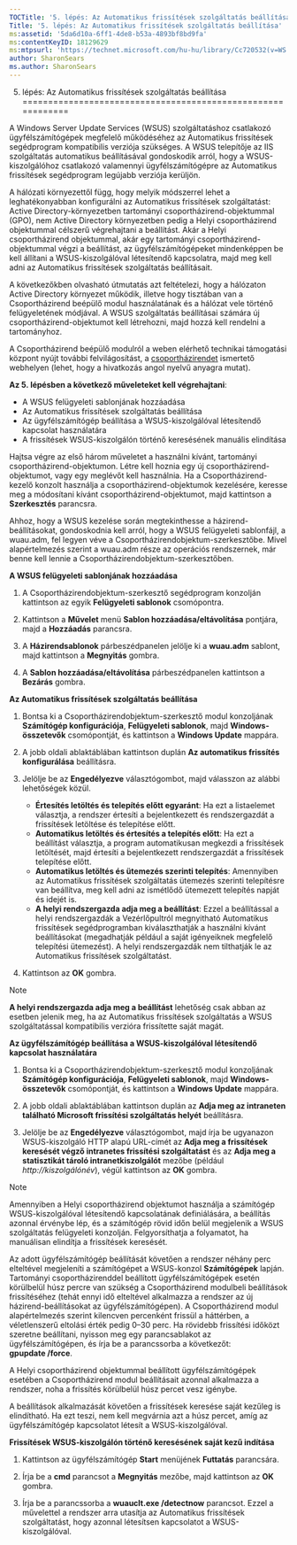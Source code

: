 ```yaml
---
TOCTitle: '5. lépés: Az Automatikus frissítések szolgáltatás beállítása'
Title: '5. lépés: Az Automatikus frissítések szolgáltatás beállítása'
ms:assetid: '5da6d10a-6ff1-4de8-b53a-4893bf8bd9fa'
ms:contentKeyID: 18129629
ms:mtpsurl: 'https://technet.microsoft.com/hu-hu/library/Cc720532(v=WS.10)'
author: SharonSears
ms.author: SharonSears
---
```


5. lépés: Az Automatikus frissítések szolgáltatás beállítása
============================================================

A Windows Server Update Services (WSUS) szolgáltatáshoz csatlakozó ügyfélszámítógépek megfelelő működéséhez az Automatikus frissítések segédprogram kompatibilis verziója szükséges. A WSUS telepítője az IIS szolgáltatás automatikus beállításával gondoskodik arról, hogy a WSUS-kiszolgálóhoz csatlakozó valamennyi ügyfélszámítógépre az Automatikus frissítések segédprogram legújabb verziója kerüljön.

A hálózati környezettől függ, hogy melyik módszerrel lehet a leghatékonyabban konfigurálni az Automatikus frissítések szolgáltatást: Active Directory-környezetben tartományi csoportházirend-objektummal (GPO), nem Active Directory környezetben pedig a Helyi csoportházirend objektummal célszerű végrehajtani a beállítást. Akár a Helyi csoportházirend objektummal, akár egy tartományi csoportházirend-objektummal végzi a beállítást, az ügyfélszámítógépeket mindenképpen be kell állítani a WSUS-kiszolgálóval létesítendő kapcsolatra, majd meg kell adni az Automatikus frissítések szolgáltatás beállításait.

A következőkben olvasható útmutatás azt feltételezi, hogy a hálózaton Active Directory környezet működik, illetve hogy tisztában van a Csoportházirend beépülő modul használatának és a hálózat vele történő felügyeletének módjával. A WSUS szolgáltatás beállításai számára új csoportházirend-objektumot kell létrehozni, majd hozzá kell rendelni a tartományhoz.

A Csoportházirend beépülő modulról a weben elérhető technikai támogatási központ nyújt további felvilágosítást, a [csoportházirendet](http://go.microsoft.com/fwlink/?linkid=47375) ismertető webhelyen (lehet, hogy a hivatkozás angol nyelvű anyagra mutat).

**Az 5. lépésben a következő műveleteket kell végrehajtani**:

-   A WSUS felügyeleti sablonjának hozzáadása
-   Az Automatikus frissítések szolgáltatás beállítása
-   Az ügyfélszámítógép beállítása a WSUS-kiszolgálóval létesítendő kapcsolat használatára
-   A frissítések WSUS-kiszolgálón történő keresésének manuális elindítása

Hajtsa végre az első három műveletet a használni kívánt, tartományi csoportházirend-objektumon. Létre kell hoznia egy új csoportházirend-objektumot, vagy egy meglévőt kell használnia. Ha a Csoportházirend-kezelő konzolt használja a csoportházirend-objektumok kezelésére, keresse meg a módosítani kívánt csoportházirend-objektumot, majd kattintson a **Szerkesztés** parancsra.

Ahhoz, hogy a WSUS kezelése során megtekinthesse a házirend-beállításokat, gondoskodnia kell arról, hogy a WSUS felügyeleti sablonfájl, a wuau.adm, fel legyen véve a Csoportházirendobjektum-szerkesztőbe. Mivel alapértelmezés szerint a wuau.adm része az operációs rendszernek, már benne kell lennie a Csoportházirendobjektum-szerkesztőben.

**A WSUS felügyeleti sablonjának hozzáadása**
1.  A Csoportházirendobjektum-szerkesztő segédprogram konzolján kattintson az egyik **Felügyeleti sablonok** csomópontra.

2.  Kattintson a **Művelet** menü **Sablon hozzáadása/eltávolítása** pontjára, majd a **Hozzáadás** parancsra.

3.  A **Házirendsablonok** párbeszédpanelen jelölje ki a **wuau.adm** sablont, majd kattintson a **Megnyitás** gombra.

4.  A **Sablon hozzáadása/eltávolítása** párbeszédpanelen kattintson a **Bezárás** gombra.

**Az Automatikus frissítések szolgáltatás beállítása**
1.  Bontsa ki a Csoportházirendobjektum-szerkesztő modul konzoljának **Számítógép konfigurációja**, **Felügyeleti sablonok**, majd **Windows-összetevők** csomópontját, és kattintson a **Windows Update** mappára.

2.  A jobb oldali ablaktáblában kattintson duplán **Az automatikus frissítés konfigurálása** beállításra.

3.  Jelölje be az **Engedélyezve** választógombot, majd válasszon az alábbi lehetőségek közül.

    -   **Értesítés letöltés és telepítés előtt egyaránt**: Ha ezt a listaelemet választja, a rendszer értesíti a bejelentkezett és rendszergazdát a frissítések letöltése és telepítése előtt.
    -   **Automatikus letöltés és értesítés a telepítés előtt**: Ha ezt a beállítást választja, a program automatikusan megkezdi a frissítések letöltését, majd értesíti a bejelentkezett rendszergazdát a frissítések telepítése előtt.
    -   **Automatikus letöltés és ütemezés szerinti telepítés**: Amennyiben az Automatikus frissítések szolgáltatás ütemezés szerinti telepítésre van beállítva, meg kell adni az ismétlődő ütemezett telepítés napját és idejét is.
    -   **A helyi rendszergazda adja meg a beállítást**: Ezzel a beállítással a helyi rendszergazdák a Vezérlőpultról megnyitható Automatikus frissítések segédprogramban kiválaszthatják a használni kívánt beállításokat (megadhatják például a saját igényeiknek megfelelő telepítési ütemezést). A helyi rendszergazdák nem tilthatják le az Automatikus frissítések szolgáltatást.

4.  Kattintson az **OK** gombra.

> [!NOTE]  
> **A helyi rendszergazda adja meg a beállítást** lehetőség csak abban az esetben jelenik meg, ha az Automatikus frissítések szolgáltatás a WSUS szolgáltatással kompatibilis verzióra frissítette saját magát. 

**Az ügyfélszámítógép beállítása a WSUS-kiszolgálóval létesítendő kapcsolat használatára**
1.  Bontsa ki a Csoportházirendobjektum-szerkesztő modul konzoljának **Számítógép konfigurációja**, **Felügyeleti sablonok**, majd **Windows-összetevők** csomópontját, és kattintson a **Windows Update** mappára.

2.  A jobb oldali ablaktáblában kattintson duplán az **Adja meg az intraneten található Microsoft frissítési szolgáltatás helyét** beállításra.

3.  Jelölje be az **Engedélyezve** választógombot, majd írja be ugyanazon WSUS-kiszolgáló HTTP alapú URL-címét az **Adja meg a frissítések keresését végző intranetes frissítési szolgáltatást** és az **Adja meg a statisztikát tároló intranetkiszolgálót** mezőbe (például *http://kiszolgálónév*), végül kattintson az **OK** gombra.

> [!NOTE]  
> Amennyiben a Helyi csoportházirend objektumot használja a számítógép WSUS-kiszolgálóval létesítendő kapcsolatának definiálására, a beállítás azonnal érvénybe lép, és a számítógép rövid időn belül megjelenik a WSUS szolgáltatás felügyeleti konzolján. Felgyorsíthatja a folyamatot, ha manuálisan elindítja a frissítések keresését. 

Az adott ügyfélszámítógép beállítását követően a rendszer néhány perc elteltével megjeleníti a számítógépet a WSUS-konzol **Számítógépek** lapján. Tartományi csoportházirenddel beállított ügyfélszámítógépek esetén körülbelül húsz percre van szükség a Csoportházirend modulbeli beállítások frissítéséhez (tehát ennyi idő elteltével alkalmazza a rendszer az új házirend-beállításokat az ügyfélszámítógépen). A Csoportházirend modul alapértelmezés szerint kilencven percenként frissül a háttérben, a véletlenszerű eltolási érték pedig 0–30 perc. Ha rövidebb frissítési időközt szeretne beállítani, nyisson meg egy parancsablakot az ügyfélszámítógépen, és írja be a parancssorba a következőt: **gpupdate /force**.

A Helyi csoportházirend objektummal beállított ügyfélszámítógépek esetében a Csoportházirend modul beállításait azonnal alkalmazza a rendszer, noha a frissítés körülbelül húsz percet vesz igénybe.

A beállítások alkalmazását követően a frissítések keresése saját kezűleg is elindítható. Ha ezt teszi, nem kell megvárnia azt a húsz percet, amíg az ügyfélszámítógép kapcsolatot létesít a WSUS-kiszolgálóval.

**Frissítések WSUS-kiszolgálón történő keresésének saját kezű indítása**
1.  Kattintson az ügyfélszámítógép **Start** menüjének **Futtatás** parancsára.

2.  Írja be a **cmd** parancsot a **Megnyitás** mezőbe, majd kattintson az **OK** gombra.

3.  Írja be a parancssorba a **wuauclt.exe /detectnow** parancsot. Ezzel a művelettel a rendszer arra utasítja az Automatikus frissítések szolgáltatást, hogy azonnal létesítsen kapcsolatot a WSUS-kiszolgálóval.
